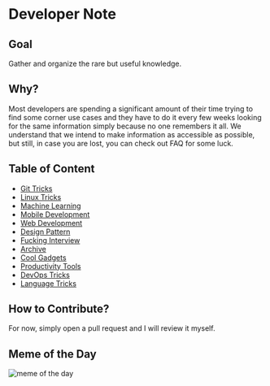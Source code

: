 # Developer Note

## Goal

Gather and organize the rare but useful knowledge.

## Why?

Most developers are spending a significant amount of their time trying to find some corner use cases and they have to do it every few weeks looking for the same information simply because no one remembers it all. We understand that we intend to make information as accessible as possible, but still, in case you are lost, you can check out FAQ for some luck.

## Table of Content

* [Git Tricks](./git-tricks/README.md)
* [Linux Tricks](./linux-tricks/README.md)
* [Machine Learning](./machine-learning/README.md)
* [Mobile Development](./mobile-development/README.md)
* [Web Development](./web-development/README.md)
* [Design Pattern](./design-pattern/README.md)
* [Fucking Interview](./fucking-interview/README.md)
* [Archive](./archive/README.md)
* [Cool Gadgets](./cool-gadgets/README.md)
* [Productivity Tools](./productivity-tools/README.md)
* [DevOps Tricks](./dev-ops-tricks/README.md)
* [Language Tricks](./language-tricks/README.md)

## How to Contribute?

For now, simply open a pull request and I will review it myself.

## Meme of the Day

![meme of the day](https://media.giphy.com/media/Zd6DtC3tJjq39cEmbT/giphy.gif)
